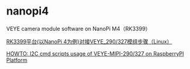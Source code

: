 # nanopi4
VEYE camera module software on NanoPi M4（RK3399）

[RK3399平台(以NanoPi 4为例)对接VEYE_290/327模组步骤（Linux）](http://www.veye.cc/?p=357)

[HOWTO: I2C cmd scripts usage of VEYE-MIPI-290/327 on RaspberryPI Platform](http://www.veye.cc/?p=295&lang=en "HOWTO: I2C cmd scripts usage of VEYE-MIPI-290/327 on RaspberryPI Platform")
